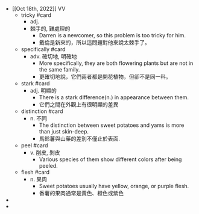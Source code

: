 - [[Oct 18th, 2022]] VV
	- tricky  #card
		- adj.
		- 棘手的, 難處理的
			- Darren is a newcomer, so this problem is too tricky for him.
			- 戴倫是新來的，所以這問題對他來說太棘手了。
	- specifically #card
		- adv. 確切地, 明確地
			- More specifically, they are both flowering plants but are not in the same family.
			- 更確切地說，它們兩者都是開花植物，但卻不是同一科。
	- stark #card
		- adj. 明顯的
			- There is a stark difference(n.) in appearance between them.
			- 它們之間在外觀上有很明顯的差異
	- distinction #card
		- n. 不同
			- The distinction between sweet potatoes and yams is more than just skin-deep.
			- 馬鈴薯與山藥的差別不僅止於表面.
	- peel #card
		- v. 削皮, 剝皮
			- Various species of them show different colors after being peeled.
	- flesh #card
		- n. 果肉
			- Sweet potatoes usually have yellow, orange, or purple flesh.
			- 番薯的果肉通常是黃色、橙色或紫色
-
-